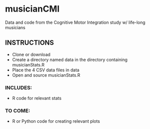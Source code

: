 # musicianCMI
Data and code from the Cognitive Motor Integration study w/ life-long musicians

## INSTRUCTIONS
  + Clone or download
  + Create a directory named data in the directory containing musicianStats.R
  + Place the 4 CSV data files in data
  + Open and source musicianStats.R

### INCLUDES:

* R code for relevant stats 

### TO COME:

* R or Python code for creating relevant plots 